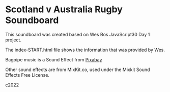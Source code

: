 # Scotland v Australia Rugby Soundboard

This soundboard was created based on Wes Bos JavaScript30 Day 1 project.

The index-START.html file shows the information that was provided by Wes.

Bagpipe music is a Sound Effect from <a href="https://pixabay.com/sound-effects/?utm_source=link-attribution&amp;utm_medium=referral&amp;utm_campaign=music&amp;utm_content=16919">Pixabay</a>

Other sound effects are from MixKit.co, used under the Mixkit Sound Effects Free License.


c2022
